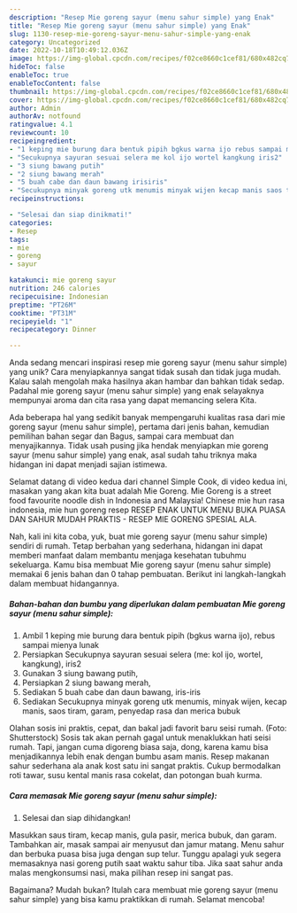 ```yaml
---
description: "Resep Mie goreng sayur (menu sahur simple) yang Enak"
title: "Resep Mie goreng sayur (menu sahur simple) yang Enak"
slug: 1130-resep-mie-goreng-sayur-menu-sahur-simple-yang-enak
category: Uncategorized
date: 2022-10-18T10:49:12.036Z
image: https://img-global.cpcdn.com/recipes/f02ce8660c1cef81/680x482cq70/mie-goreng-sayur-menu-sahur-simple-foto-resep-utama.jpg
hideToc: false
enableToc: true
enableTocContent: false
thumbnail: https://img-global.cpcdn.com/recipes/f02ce8660c1cef81/680x482cq70/mie-goreng-sayur-menu-sahur-simple-foto-resep-utama.jpg
cover: https://img-global.cpcdn.com/recipes/f02ce8660c1cef81/680x482cq70/mie-goreng-sayur-menu-sahur-simple-foto-resep-utama.jpg
author: Admin
authorAv: notfound
ratingvalue: 4.1
reviewcount: 10
recipeingredient:
- "1 keping mie burung dara bentuk pipih bgkus warna ijo rebus sampai mienya lunak"
- "Secukupnya sayuran sesuai selera me kol ijo wortel kangkung iris2"
- "3 siung bawang putih"
- "2 siung bawang merah"
- "5 buah cabe dan daun bawang irisiris"
- "Secukupnya minyak goreng utk menumis minyak wijen kecap manis saos tiram garam penyedap rasa dan merica bubuk"
recipeinstructions:

- "Selesai dan siap dinikmati!"
categories:
- Resep
tags:
- mie
- goreng
- sayur

katakunci: mie goreng sayur 
nutrition: 246 calories
recipecuisine: Indonesian
preptime: "PT26M"
cooktime: "PT31M"
recipeyield: "1"
recipecategory: Dinner

---
```





Anda sedang mencari inspirasi resep mie goreng sayur (menu sahur simple) yang unik? Cara menyiapkannya sangat tidak susah dan tidak juga mudah. Kalau salah mengolah maka hasilnya akan hambar dan bahkan tidak sedap. Padahal mie goreng sayur (menu sahur simple) yang enak selayaknya mempunyai aroma dan cita rasa yang dapat memancing selera Kita.





Ada beberapa hal yang sedikit banyak mempengaruhi kualitas rasa dari mie goreng sayur (menu sahur simple), pertama dari jenis bahan, kemudian pemilihan bahan segar dan Bagus, sampai cara membuat dan menyajikannya. Tidak usah pusing jika hendak menyiapkan mie goreng sayur (menu sahur simple) yang enak,      asal sudah tahu triknya maka hidangan ini dapat menjadi sajian istimewa.














Selamat datang di video kedua dari channel Simple Cook, di video kedua ini, masakan yang akan kita buat adalah Mie Goreng. Mie Goreng is a street food favourite noodle dish in Indonesia and Malaysia! Chinese mie hun rasa indonesia, mie hun goreng resep RESEP ENAK UNTUK MENU BUKA PUASA DAN SAHUR MUDAH PRAKTIS - RESEP MIE GORENG SPESIAL ALA.






Nah, kali ini kita coba, yuk, buat mie goreng sayur (menu sahur simple) sendiri di rumah. Tetap berbahan yang sederhana, hidangan ini dapat memberi manfaat dalam membantu menjaga kesehatan tubuhmu sekeluarga. Kamu bisa membuat Mie goreng sayur (menu sahur simple) memakai 6 jenis bahan dan 0 tahap pembuatan. Berikut ini langkah-langkah dalam membuat hidangannya.

<!--inarticleads1-->

##### Bahan-bahan dan bumbu yang diperlukan dalam pembuatan Mie goreng sayur (menu sahur simple):

1. Ambil 1 keping mie burung dara bentuk pipih (bgkus warna ijo), rebus sampai mienya lunak
1. Persiapkan Secukupnya sayuran sesuai selera (me: kol ijo, wortel, kangkung), iris2
1. Gunakan 3 siung bawang putih,
1. Persiapkan 2 siung bawang merah,
1. Sediakan 5 buah cabe dan daun bawang, iris-iris
1. Sediakan Secukupnya minyak goreng utk menumis, minyak wijen, kecap manis, saos tiram, garam, penyedap rasa dan merica bubuk


Olahan sosis ini praktis, cepat, dan bakal jadi favorit baru seisi rumah. (Foto: Shutterstock) Sosis tak akan pernah gagal untuk menaklukkan hati seisi rumah. Tapi, jangan cuma digoreng biasa saja, dong, karena kamu bisa menjadikannya lebih enak dengan bumbu asam manis. Resep makanan sahur sederhana ala anak kost satu ini sangat praktis. Cukup bermodalkan roti tawar, susu kental manis rasa cokelat, dan potongan buah kurma. 

<!--inarticleads2-->

##### Cara memasak Mie goreng sayur (menu sahur simple):


1. Selesai dan siap dihidangkan!

Masukkan saus tiram, kecap manis, gula pasir, merica bubuk, dan garam. Tambahkan air, masak sampai air menyusut dan jamur matang. Menu sahur dan berbuka puasa bisa juga dengan sup telur. Tunggu apalagi yuk segera memasaknya nasi goreng putih saat waktu sahur tiba. Jika saat sahur anda malas mengkonsumsi nasi, maka pilihan resep ini sangat pas. 

Bagaimana? Mudah bukan? Itulah cara membuat mie goreng sayur (menu sahur simple) yang bisa kamu praktikkan di rumah. Selamat mencoba!
